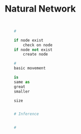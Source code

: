 # Natural Network




```python


    #

    if node exist
        check on node
    if node not exist
        create node

    #
    basic movement

    is
    same as
    great
    smaller

    size


    # Inference


    #
```
